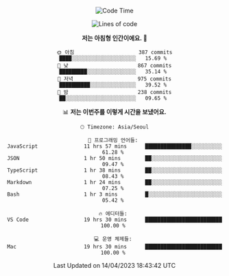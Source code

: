<div align='center'>
 
<!--START_SECTION:waka-->
![Code Time](http://img.shields.io/badge/Code%20Time-2%2C539%20hrs%205%20mins-blue)

![Lines of code](https://img.shields.io/badge/%EC%A0%80%EB%8A%94%20%EC%97%AC%ED%83%9C%EA%B9%8C%EC%A7%80%20-1.2%20million%20%EC%A4%84%EC%9D%98%20%EC%BD%94%EB%93%9C%EB%A5%BC%20%EC%9E%91%EC%84%B1%ED%96%88%EC%96%B4%EC%9A%94.-blue)

**저는 아침형 인간이에요. 🐤** 

```text
🌞 아침                     387 commits         ████░░░░░░░░░░░░░░░░░░░░░   15.69 % 
🌆 낮　                     867 commits         █████████░░░░░░░░░░░░░░░░   35.14 % 
🌃 저녁                     975 commits         ██████████░░░░░░░░░░░░░░░   39.52 % 
🌙 밤　                     238 commits         ██░░░░░░░░░░░░░░░░░░░░░░░   09.65 % 
```


📊 **저는 이번주를 이렇게 시간을 보냈어요.** 

```text
🕑︎ Timezone: Asia/Seoul

💬 프로그래밍 언어들: 
JavaScript               11 hrs 57 mins      ███████████████░░░░░░░░░░   61.28 % 
JSON                     1 hr 50 mins        ██░░░░░░░░░░░░░░░░░░░░░░░   09.47 % 
TypeScript               1 hr 38 mins        ██░░░░░░░░░░░░░░░░░░░░░░░   08.43 % 
Markdown                 1 hr 24 mins        ██░░░░░░░░░░░░░░░░░░░░░░░   07.25 % 
Bash                     1 hr 3 mins         █░░░░░░░░░░░░░░░░░░░░░░░░   05.42 % 

🔥 에디터들: 
VS Code                  19 hrs 30 mins      █████████████████████████   100.00 % 

💻 운영 체제들: 
Mac                      19 hrs 30 mins      █████████████████████████   100.00 % 
```


 Last Updated on 14/04/2023 18:43:42 UTC
<!--END_SECTION:waka-->
 </div>
<!---
Emewjin/Emewjin is a ✨ special ✨ repository because its `README.md` (this file) appears on your GitHub profile.
You can click the Preview link to take a look at your changes.
--->
